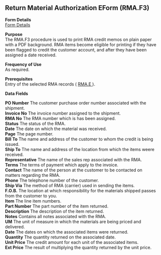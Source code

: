 ##  Return Material Authorization EForm (RMA.F3)

<PageHeader />

**Form Details**  
[ Form Details ](RMA-F3-1/README.md)   

**Purpose**  
The RMA.F3 procedure is used to print RMA credit memos on plain paper with a
PDF background. RMA items become eligible for printing if they have been
flagged to credit the customer account, and after they have been assigned a
date received.

**Frequency of Use**  
As required.

**Prerequisites**  
Entry of the selected RMA records ( [ RMA.E ](../../MRK-ENTRY/RMA-E/README.md) ). 

**Data Fields**

**PO Number** The customer purchase order number associated with the shipment.  
**Invoice No** The invoice number assigned to the shipment.  
**RMA No** The RMA number which is has been assigned.  
**Status** The status of the RMA.  
**Date** The date on which the material was received.  
**Page** The page number.  
**Bill To** The name and address of the customer to whom the credit is being
issued.  
**Ship To** The name and address of the location from which the items weere
received.  
**Representative** The name of the sales rep associated with the RMA.  
**Terms** The terms of payment which apply to the invoice.  
**Contact** The name of the person at the customer to be contacted on matters
regarding the RMA.  
**Phone** The telephone number of the customer.  
**Ship Via** The method of RMA (carrier) used in sending the items.  
**F.O.B.** The location at which responsibility for the materials shipped
passes from the customer to you.  
**Item** The line item numbers.  
**Part Number** The part number of the item returned.  
**Description** The description of the item returned.  
**Notes** Contains all notes associated with the RMA.  
**UM** The unit of measure in which the materials are being priced and
delivered.  
**Date** The dates on which the associated items were returned.  
**Quantity** The quantity returned on the associated date.  
**Unit Price** The credit amount for each unit of the associated items.  
**Ext Price** The result of multiplying the quantity returned by the unit
price.  
  
<badge text= "Version 8.10.57" vertical="middle" />

<PageFooter />